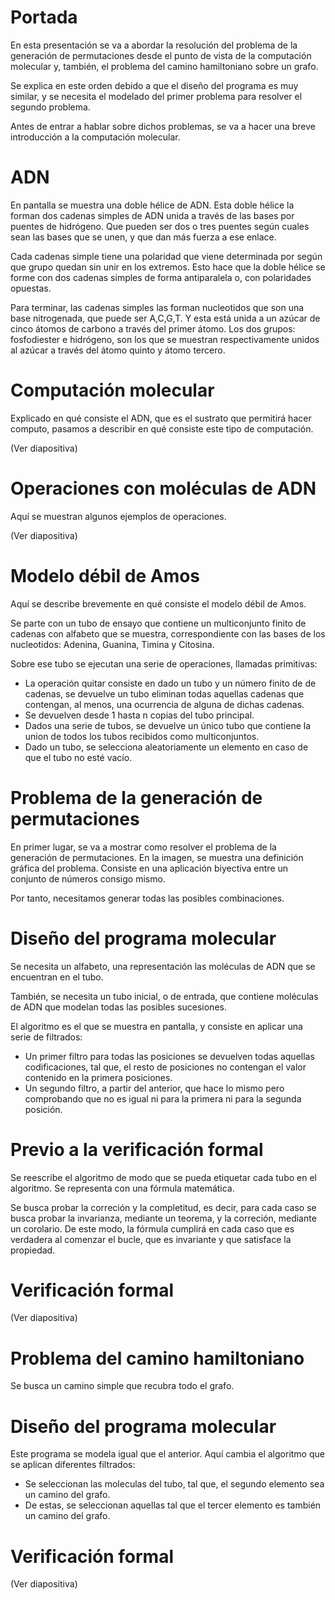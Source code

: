 # Portada

En esta presentación se va a abordar la resolución del problema de la generación de permutaciones desde el punto de vista de la computación molecular y, también, el problema del camino hamiltoniano sobre un grafo.

Se explica en este orden debido a que el diseño del programa es muy similar, y se necesita el modelado del primer problema para resolver el segundo problema.

Antes de entrar a hablar sobre dichos problemas, se va a hacer una breve introducción a la computación molecular.

# ADN

En pantalla se muestra una doble hélice de ADN. Esta doble hélice la forman dos cadenas simples de ADN unida a través de las bases por puentes de hidrógeno. Que pueden ser dos o tres puentes según cuales sean las bases que se unen, y que dan más fuerza a ese enlace.

Cada cadenas simple tiene una polaridad que viene determinada por según que grupo quedan sin unir en los extremos. Esto hace que la doble hélice se forme con dos cadenas simples de forma antiparalela o, con polaridades opuestas.

Para terminar, las cadenas simples las forman nucleotidos que son una base nitrogenada, que puede ser A,C,G,T. Y esta está unida a un azúcar de cinco átomos de carbono a través del primer átomo. Los dos grupos: fosfodiester e hidrógeno, son los que se muestran respectivamente unidos al azúcar a través del átomo quinto y átomo tercero.

# Computación molecular

Explicado en qué consiste el ADN, que es el sustrato que permitirá hacer computo, pasamos a describir en qué consiste este tipo de computación.

(Ver diapositiva)

# Operaciones con moléculas de ADN

Aquí se muestran algunos ejemplos de operaciones.

(Ver diapositiva)

# Modelo débil de Amos

Aquí se describe brevemente en qué consiste el modelo débil de Amos.

Se parte con un tubo de ensayo que contiene un multiconjunto finito de cadenas con alfabeto que se muestra, correspondiente con las bases de los nucleotidos: Adenina, Guanina, Timina y Citosina.

Sobre ese tubo se ejecutan una serie de operaciones, llamadas primitivas:

* La operación quitar consiste en dado un tubo y un número finito de de cadenas, se devuelve un tubo eliminan todas aquellas cadenas que contengan, al menos, una ocurrencia de alguna de dichas cadenas.
* Se devuelven desde 1 hasta n copias del tubo principal.
* Dados una serie de tubos, se devuelve un único tubo que contiene la union de todos los tubos recibidos como multiconjuntos.
* Dado un tubo, se selecciona aleatoriamente un elemento en caso de que el tubo no esté vacío.

# Problema de la generación de permutaciones

En primer lugar, se va a mostrar como resolver el problema de la generación de permutaciones. En la imagen, se muestra una definición gráfica del problema. Consiste en una aplicación biyectiva entre un conjunto de números consigo mismo.

Por tanto, necesitamos generar todas las posibles combinaciones.

# Diseño del programa molecular

Se necesita un alfabeto, una representación las moléculas de ADN que se encuentran en el tubo.

También, se necesita un tubo inicial, o de entrada, que contiene moléculas de ADN que modelan todas las posibles sucesiones.

El algoritmo es el que se muestra en pantalla, y consiste en aplicar una serie de filtrados:

* Un primer filtro para todas las posiciones se devuelven todas aquellas codificaciones, tal que, el resto de posiciones no contengan el valor contenido en la primera posiciones.
* Un segundo filtro, a partir del anterior, que hace lo mismo pero comprobando que no es igual ni para la primera ni para la segunda posición.

# Previo a la verificación formal

Se reescribe el algoritmo de modo que se pueda etiquetar cada tubo en el algoritmo. Se representa con una fórmula matemática.

Se busca probar la correción y la completitud, es decir, para cada caso se busca probar la invarianza, mediante un teorema, y la correción, mediante un corolario. De este modo, la fórmula cumplirá en cada caso que es verdadera al comenzar el bucle, que es invariante y que satisface la propiedad.

# Verificación formal

(Ver diapositiva)

# Problema del camino hamiltoniano

Se busca un camino simple que recubra todo el grafo.

# Diseño del programa molecular

Este programa se modela igual que el anterior. Aquí cambia el algoritmo que se aplican diferentes filtrados:

* Se seleccionan las moleculas del tubo, tal que, el segundo elemento sea un camino del grafo.
* De estas, se seleccionan aquellas tal que el tercer elemento es también un camino del grafo.

# Verificación formal

(Ver diapositiva)
